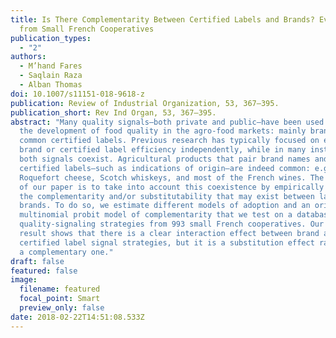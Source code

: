 ```yaml
---
title: Is There Complementarity Between Certified Labels and Brands? Evidence
  from Small French Cooperatives
publication_types:
  - "2"
authors:
  - M’hand Fares
  - Saqlain Raza
  - Alban Thomas
doi: 10.1007/s11151-018-9618-z
publication: Review of Industrial Organization, 53, 367–395.
publication_short: Rev Ind Organ, 53, 367–395.
abstract: "Many quality signals—both private and public—have been used to foster
  the development of food quality in the agro-food markets: mainly brands and
  common certified labels. Previous research has typically focused on either
  brand or certified label efficiency independently, while in many instances
  both signals coexist. Agricultural products that pair brand names and
  certified labels—such as indications of origin—are indeed common: e.g.,
  Roquefort cheese, Scotch whiskeys, and most of the French wines. The objective
  of our paper is to take into account this coexistence by empirically analyzing
  the complementarity and/or substitutability that may exist between labels and
  brands. To do so, we estimate different models of adoption and an original
  multinomial probit model of complementarity that we test on a database of the
  quality-signaling strategies from 993 small French cooperatives. Our main
  result shows that there is a clear interaction effect between brand and
  certified label signal strategies, but it is a substitution effect rather than
  a complementary one."
draft: false
featured: false
image:
  filename: featured
  focal_point: Smart
  preview_only: false
date: 2018-02-22T14:51:08.533Z
---
```

